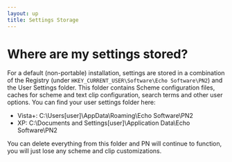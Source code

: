 ```yaml
---
layout: up
title: Settings Storage
---
```


# Where are my settings stored?

For a default (non-portable) installation, settings are stored in a combination of the Registry (under `HKEY_CURRENT_USER\Software\Echo Software\PN2`) and the User Settings folder. This folder contains Scheme configuration files, caches for scheme and text clip configuration, search terms and other user options. You can find your user settings folder here:

  * Vista+: C:\Users\[user]\AppData\Roaming\Echo Software\PN2
  * XP: C:\Documents and Settings\[user]\Application Data\Echo Software\PN2

You can delete everything from this folder and PN will continue to function, you will just lose any scheme and clip customizations.